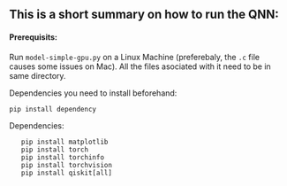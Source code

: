 ## This is a short summary on how to run the QNN: 

#### Prerequisits: 

Run `model-simple-gpu.py` on a Linux Machine (preferebaly, the `.c` file causes some issues on Mac).
All the files asociated with it need to be in same directory. 

Dependencies you need to install beforehand:

`pip install dependency`

Dependencies: 

```pip install sklearn
   pip install matplotlib
   pip install torch 
   pip install torchinfo
   pip install torchvision
   pip install qiskit[all]
